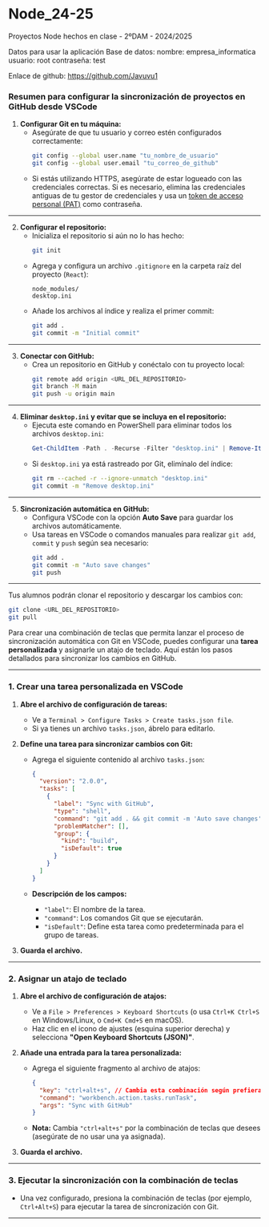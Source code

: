 # Node_24-25
Proyectos Node hechos en clase - 2ºDAM - 2024/2025

Datos para usar la aplicación
Base de datos:
nombre: empresa_informatica
usuario: root
contraseña: test

Enlace de github: https://github.com/Javuvu1


### **Resumen para configurar la sincronización de proyectos en GitHub desde VSCode**  

1. **Configurar Git en tu máquina:**
   - Asegúrate de que tu usuario y correo estén configurados correctamente:
     ```bash
     git config --global user.name "tu_nombre_de_usuario"
     git config --global user.email "tu_correo_de_github"
     ```
   - Si estás utilizando HTTPS, asegúrate de estar logueado con las credenciales correctas. Si es necesario, elimina las credenciales antiguas de tu gestor de credenciales y usa un [token de acceso personal (PAT)](https://github.com/settings/tokens) como contraseña.

---

2. **Configurar el repositorio:**
   - Inicializa el repositorio si aún no lo has hecho:
     ```bash
     git init
     ```
   - Agrega y configura un archivo `.gitignore` en la carpeta raíz del proyecto (`React`):
     ```plaintext
     node_modules/
     desktop.ini
     ```
   - Añade los archivos al índice y realiza el primer commit:
     ```bash
     git add .
     git commit -m "Initial commit"
     ```

---

3. **Conectar con GitHub:**
   - Crea un repositorio en GitHub y conéctalo con tu proyecto local:
     ```bash
     git remote add origin <URL_DEL_REPOSITORIO>
     git branch -M main
     git push -u origin main
     ```

---

4. **Eliminar `desktop.ini` y evitar que se incluya en el repositorio:**
   - Ejecuta este comando en PowerShell para eliminar todos los archivos `desktop.ini`:
     ```powershell
     Get-ChildItem -Path . -Recurse -Filter "desktop.ini" | Remove-Item -Force
     ```
   - Si `desktop.ini` ya está rastreado por Git, elimínalo del índice:
     ```bash
     git rm --cached -r --ignore-unmatch "desktop.ini"
     git commit -m "Remove desktop.ini"
     ```

---

5. **Sincronización automática en GitHub:**
   - Configura VSCode con la opción **Auto Save** para guardar los archivos automáticamente.
   - Usa tareas en VSCode o comandos manuales para realizar `git add`, `commit` y `push` según sea necesario:
     ```bash
     git add .
     git commit -m "Auto save changes"
     git push
     ```

---

Tus alumnos podrán clonar el repositorio y descargar los cambios con:
```bash
git clone <URL_DEL_REPOSITORIO>
git pull
``` 

Para crear una combinación de teclas que permita lanzar el proceso de sincronización automática con Git en VSCode, puedes configurar una **tarea personalizada** y asignarle un atajo de teclado. Aquí están los pasos detallados para sincronizar los cambios en GitHub.

---

### **1. Crear una tarea personalizada en VSCode**
1. **Abre el archivo de configuración de tareas:**
   - Ve a `Terminal > Configure Tasks > Create tasks.json file`.
   - Si ya tienes un archivo `tasks.json`, ábrelo para editarlo.

2. **Define una tarea para sincronizar cambios con Git:**
   - Agrega el siguiente contenido al archivo `tasks.json`:
     ```json
     {
       "version": "2.0.0",
       "tasks": [
         {
           "label": "Sync with GitHub",
           "type": "shell",
           "command": "git add . && git commit -m 'Auto save changes' && git push",
           "problemMatcher": [],
           "group": {
             "kind": "build",
             "isDefault": true
           }
         }
       ]
     }
     ```

   - **Descripción de los campos:**
     - `"label"`: El nombre de la tarea.
     - `"command"`: Los comandos Git que se ejecutarán.
     - `"isDefault"`: Define esta tarea como predeterminada para el grupo de tareas.

3. **Guarda el archivo.**

---

### **2. Asignar un atajo de teclado**
1. **Abre el archivo de configuración de atajos:**
   - Ve a `File > Preferences > Keyboard Shortcuts` (o usa `Ctrl+K Ctrl+S` en Windows/Linux, o `Cmd+K Cmd+S` en macOS).
   - Haz clic en el icono de ajustes (esquina superior derecha) y selecciona **"Open Keyboard Shortcuts (JSON)"**.

2. **Añade una entrada para la tarea personalizada:**
   - Agrega el siguiente fragmento al archivo de atajos:
     ```json
     {
       "key": "ctrl+alt+s", // Cambia esta combinación según prefieras
       "command": "workbench.action.tasks.runTask",
       "args": "Sync with GitHub"
     }
     ```

   - **Nota:** Cambia `"ctrl+alt+s"` por la combinación de teclas que desees (asegúrate de no usar una ya asignada).

3. **Guarda el archivo.**

---

### **3. Ejecutar la sincronización con la combinación de teclas**
- Una vez configurado, presiona la combinación de teclas (por ejemplo, `Ctrl+Alt+S`) para ejecutar la tarea de sincronización con Git.

---
